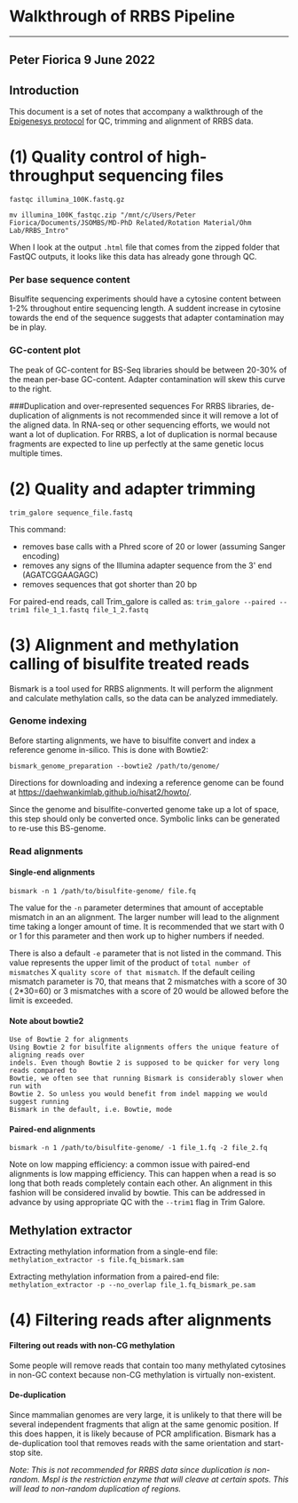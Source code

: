 # Walkthrough of RRBS Pipeline  
---
Peter Fiorica
9 June 2022
---

## Introduction
This document is a set of notes that accompany a walkthrough of the [Epigenesys protocol](https://www.epigenesys.eu/images/stories/protocols/pdf/20120720103700_p57.pdf) for QC, trimming and alignment of RRBS data.

# (1) Quality control of high-throughput sequencing files

`fastqc illumina_100K.fastq.gz`

`mv illumina_100K_fastqc.zip "/mnt/c/Users/Peter Fiorica/Documents/JSOMBS/MD-PhD Related/Rotation Material/Ohm Lab/RRBS_Intro"`

When I look at the output `.html` file that comes from the zipped folder that FastQC outputs, it looks like this data has already gone through QC.

### Per base sequence content
Bisulfite sequencing experiments should have a cytosine content between 1-2%  throughout entire sequencing length. A suddent increase in cytosine towards the end of the sequence suggests that adapter contamination may be in play.

### GC-content plot
The peak of GC-content for BS-Seq libraries should be between 20-30% of the mean per-base GC-content. Adapter contamination will skew this curve to the right.

###Duplication and over-represented sequences
For RRBS libraries, de-duplication of alignments is not recommended since it will remove a lot of the aligned data. In RNA-seq or other sequencing efforts, we would not want a lot of duplication. For RRBS, a lot of duplication is normal because fragments are expected to line up perfectly at the same genetic locus multiple times.

# (2) Quality and adapter trimming

`trim_galore sequence_file.fastq`

This command:
- removes base calls with a Phred score of 20 or lower (assuming Sanger encoding)
- removes any signs of the Illumina adapter sequence from the 3' end (AGATCGGAAGAGC)
- removes sequences that got shorter than 20 bp

For paired-end reads, call Trim_galore is called as:
`trim_galore --paired --trim1 file_1_1.fastq file_1_2.fastq`


# (3) Alignment and methylation calling of bisulfite treated reads
Bismark is a tool used for RRBS alignments. It will perform the alignment and calculate methylation calls, so the data can be analyzed immediately.

### Genome indexing
Before starting alignments, we have to bisulfite convert and index a reference genome in-silico. This is done with Bowtie2:

`bismark_genome_preparation --bowtie2 /path/to/genome/`

Directions for downloading and indexing a reference genome can be found at https://daehwankimlab.github.io/hisat2/howto/.

Since the genome and bisulfite-converted genome take up a lot of space, this step should only be converted once. Symbolic links can be generated to re-use this BS-genome.

### Read alignments

#### Single-end alignments
`bismark -n 1 /path/to/bisulfite-genome/ file.fq`

The value for the `-n` parameter determines that amount of acceptable mismatch in an an alignment. The larger number will lead to the alignment time taking a longer amount of time. It is recommended that we start with 0 or 1 for this parameter and then work up to higher numbers if needed.

There is also a default `-e` parameter that is not listed in the command. This value represents the upper limit of the product of `total number of mismatches` X `quality score of that mismatch`. If the default ceiling mismatch parameter is 70, that means that 2 mismatches with a score of 30 ( 2*30=60) or 3 mismatches with a score of 20 would be allowed before the limit is exceeded.

#### Note about bowtie2
```
Use of Bowtie 2 for alignments
Using Bowtie 2 for bisulfite alignments offers the unique feature of aligning reads over 
indels. Even though Bowtie 2 is supposed to be quicker for very long reads compared to
Bowtie, we often see that running Bismark is considerably slower when run with 
Bowtie 2. So unless you would benefit from indel mapping we would suggest running
Bismark in the default, i.e. Bowtie, mode
```

#### Paired-end alignments
`bismark -n 1 /path/to/bisulfite-genome/ -1 file_1.fq -2 file_2.fq`

Note on low mapping efficiency: a common issue with paired-end alignments is low mapping efficiency. This can happen when a read is so long that both reads completely contain each other. An alignment in this fashion will be considered invalid by bowtie. This can be addressed in advance by using appropriate QC with the `--trim1` flag in Trim Galore.

## Methylation extractor
Extracting methylation information from a single-end file:
`methylation_extractor -s file.fq_bismark.sam`

Extracting methylation information from a paired-end file:
`methylation_extractor -p --no_overlap file_1.fq_bismark_pe.sam`

# (4) Filtering reads after alignments

#### Filtering out reads with non-CG methylation
Some people will remove reads that contain too many methylated cytosines in non-GC context because non-CG methylation is virtually non-existent.

#### De-duplication
Since mammalian genomes are very large, it is unlikely to that there will be several independent fragments that align at the same genomic position. If this does happen, it is likely because of PCR amplification. Bismark has a de-duplication tool that removes reads with the same orientation and start-stop site.

*Note: This is not recommended for RRBS data since duplication is non-random. Mspl is the restriction enzyme that will cleave at certain spots. This will lead to non-random duplication of regions.*

